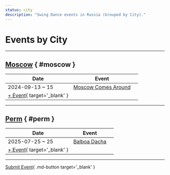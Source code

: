 ```yaml
---
status: city
description: "Swing Dance events in Russia (Grouped by City)."
---
```


# Events by City

---

## <a id=moscow></a>[Moscow](#moscow) { #moscow }

| Date | Event | |
| --- | --- | --- |
| 2024-09-13 ~ 15 | [Moscow Comes Around](moscow-comes-around-2024.md) |  |
| [+ Event](https://github.com/swingdance/events/issues/new?assignees=&labels=add+event&projects=&template=02-add_entity.yml&title=%5B2025%2Fru%5D%20%3CName%3E&region=ru&province=Moscow&city=Moscow&org_id=&date_starts=2025-&date_ends=2025-){ target='_blank' }

---

## <a id=perm></a>[Perm](#perm) { #perm }

| Date | Event | |
| --- | --- | --- |
| 2025-07-25 ~ 25 | [Balboa Dacha](balboa-dacha-2025.md) |  |
| [+ Event](https://github.com/swingdance/events/issues/new?assignees=&labels=add+event&projects=&template=02-add_entity.yml&title=%5B2025%2Fru%5D%20%3CName%3E&region=ru&province=Perm&city=Perm&org_id=&date_starts=2025-&date_ends=2025-){ target='_blank' }

---

[Submit Event](https://github.com/swingdance/events/issues/new?assignees=&labels=add+event&projects=&template=02-add_entity.yml&title=%5Bru%5D%20%3CName%3E&region=ru&province=&city=&org_id=2025){ .md-button target='_blank' }

